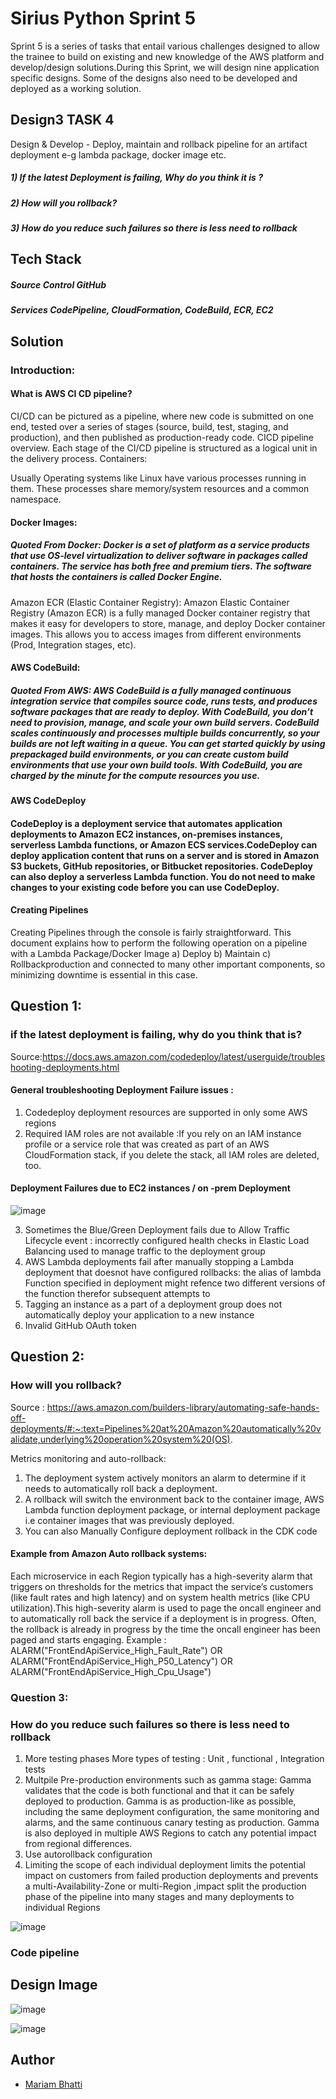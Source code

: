 # Sirius Python Sprint 5

Sprint 5 is a series of tasks that entail various challenges designed to allow the trainee to build on existing and new knowledge of the AWS platform and develop/design solutions.During this Sprint, we will design nine application specific designs. Some of the designs also need to be developed and deployed as a working solution.


## Design3 TASK 4
Design & Develop - Deploy, maintain and rollback pipeline for an artifact deployment e-g lambda
package, docker image etc.
##### 1) If the latest Deployment is failing, Why do you think it is ?
##### 2) How will you rollback?
##### 3) How do you reduce such failures so there is less need to rollback

## Tech Stack
##### **Source Control** GitHub
##### **Services** CodePipeline, CloudFormation, CodeBuild, ECR, EC2

## Solution

### Introduction:
#### What is AWS CI CD pipeline?
CI/CD can be pictured as a pipeline, where new code is submitted on one end, tested over a series of stages (source, build, test, staging, and production), and then published as production-ready code. CICD pipeline overview. Each stage of the CI/CD pipeline is structured as a logical unit in the delivery process.
Containers:


Usually Operating systems like Linux have various processes running in them. These processes share memory/system resources and a common namespace. 

#### Docker Images:
##### *Quoted From Docker*: Docker is a set of platform as a service products that use OS-level virtualization to deliver software in packages called containers. The service has both free and premium tiers. The software that hosts the containers is called Docker Engine.

Amazon ECR (Elastic Container Registry):
Amazon Elastic Container Registry (Amazon ECR) is a fully managed Docker container registry that makes it easy for developers to store, manage, and deploy Docker container images. This allows you to access images from different environments (Prod, Integration stages, etc). 


#### AWS CodeBuild:

##### *Quoted From AWS*: AWS CodeBuild is a fully managed continuous integration service that compiles source code, runs tests, and produces software packages that are ready to deploy. With CodeBuild, you don’t need to provision, manage, and scale your own build servers. CodeBuild scales continuously and processes multiple builds concurrently, so your builds are not left waiting in a queue. You can get started quickly by using prepackaged build environments, or you can create custom build environments that use your own build tools. With CodeBuild, you are charged by the minute for the compute resources you use.

#### AWS CodeDeploy
####  CodeDeploy is a deployment service that automates application deployments to Amazon EC2 instances, on-premises instances, serverless Lambda functions, or Amazon ECS services.CodeDeploy can deploy application content that runs on a server and is stored in Amazon S3 buckets, GitHub repositories, or Bitbucket repositories. CodeDeploy can also deploy a serverless Lambda function. You do not need to make changes to your existing code before you can use CodeDeploy.

#### Creating Pipelines

Creating Pipelines through the console is fairly straightforward. This document explains how to perform the following operation on a pipeline with a Lambda Package/Docker Image 
a) Deploy 
b) Maintain
c) Rollbackproduction and connected to many other important components, so minimizing downtime is essential in this case.  

## Question 1:
### if the latest deployment is failing, why do you think that is?
Source:https://docs.aws.amazon.com/codedeploy/latest/userguide/troubleshooting-deployments.html
#### General troubleshooting Deployment Failure issues :
1) Codedeploy deployment resources are supported in only some AWS regions
2) Required IAM roles are not available :If you rely on an IAM instance profile or a service role that was created as part of an AWS CloudFormation stack, if you delete the stack, all IAM roles are deleted, too.
#### Deployment Failures due to EC2 instances / on -prem Deployment

![image](https://user-images.githubusercontent.com/108882924/206914329-f2bb86f3-c84f-4494-8ff4-9e8ae541e12e.png)

3) Sometimes the Blue/Green Deployment fails due to Allow Traffic Lifecycle event : incorrectly configured health checks in Elastic Load Balancing used to manage traffic to the deployment group
4) AWS Lambda deployments fail after manually stopping a Lambda deployment that doesnot have configured rollbacks: the alias of lambda Function specified in deployment might refence two different versions of the function therefor subsequent attempts to
5) Tagging an instance as a part of a deployment group does not automatically deploy your application to a new instance 
6) Invalid GitHub OAuth token



## Question 2: 
### How will you rollback?

Source : 
https://aws.amazon.com/builders-library/automating-safe-hands-off-deployments/#:~:text=Pipelines%20at%20Amazon%20automatically%20validate,underlying%20operation%20system%20(OS).

Metrics monitoring and auto-rollback:
 1) The deployment system actively monitors an alarm to determine if it needs to automatically roll back a deployment.
 2) A rollback will switch the environment back to the container image, AWS Lambda function deployment package, or internal deployment package i.e container images that was previously deployed.
 3) You can also Manually Configure deployment rollback in the CDK code 
#### Example from Amazon Auto rollback systems:
Each microservice in each Region typically has a high-severity alarm that triggers on thresholds for the metrics that impact the service’s customers (like fault rates and high latency) and on system health metrics (like CPU utilization).This high-severity alarm is used to page the oncall engineer and to automatically roll back the service if a deployment is in progress. Often, the rollback is already in progress by the time the oncall engineer has been paged and starts engaging.
Example : 
ALARM("FrontEndApiService_High_Fault_Rate") OR
ALARM("FrontEndApiService_High_P50_Latency") OR
ALARM("FrontEndApiService_High_Cpu_Usage") 



### Question 3:
### How do you reduce such failures so there is less need to rollback
1) More testing phases More types of testing : Unit , functional , Integration tests
2) Multpile Pre-production environments such as gamma stage: Gamma validates that the code is both functional and that it can be safely deployed to production. Gamma is as production-like as possible, including the same deployment configuration, the same monitoring and alarms, and the same continuous canary testing as production. Gamma is also deployed in multiple AWS Regions to catch any potential impact from regional differences. 
3) Use autorollback configuration
4) Limiting the scope of each individual deployment limits the potential impact on customers from failed production deployments and prevents a multi-Availability-Zone or multi-Region ,impact split the production phase of the pipeline into many stages and many deployments to individual Regions

![image](https://user-images.githubusercontent.com/108882924/206913013-a6b3d8f0-d7b2-49ab-bc21-67729d3f75e8.png)

### Code pipeline 



## Design Image
![image](https://user-images.githubusercontent.com/108882924/206919503-46485442-6931-4b3a-bd17-51fa8751ec87.png)

![image](https://user-images.githubusercontent.com/108882924/206919512-04c8b02f-1f14-43b9-bf09-d5baf80d8e90.png)




## Author

- [Mariam Bhatti](mariambhatti8989@gmail.com)

